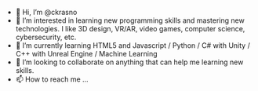- 👋 Hi, I’m @ckrasno
- 👀 I’m interested in learning new programming skills and mastering new technologies. I like 3D design, VR/AR, video games, computer science, cybersecurity, etc.
- 🌱 I’m currently learning HTML5 and Javascript / Python / C# with Unity / C++ with Unreal Engine / Machine Learning
- 💞️ I’m looking to collaborate on anything that can help me learning new skills.
- 📫 How to reach me ...

<!---
ckrasno/ckrasno is a ✨ special ✨ repository because its `README.md` (this file) appears on your GitHub profile.
You can click the Preview link to take a look at your changes.
--->
